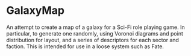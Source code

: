 # GalaxyMap
An attempt to create a map of a galaxy for a Sci-Fi role playing game. In particular, to generate one randomly, using Voronoi diagrams and point distribution for layout, and a series of descriptors for each sector and faction. This is intended for use in a loose system such as Fate. 
